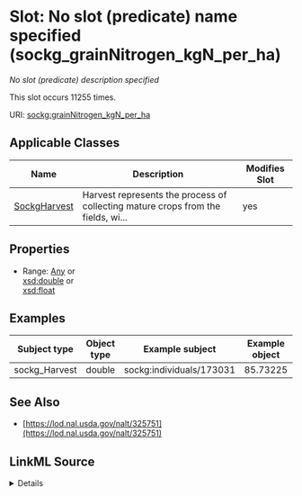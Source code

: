

# Slot: No slot (predicate) name specified (sockg_grainNitrogen_kgN_per_ha)


_No slot (predicate) description specified_






This slot occurs 11255 times.


URI: [sockg:grainNitrogen_kgN_per_ha](https://idir.uta.edu/sockg-ontology/docs/grainNitrogen_kgN_per_ha)



<!-- no inheritance hierarchy -->





## Applicable Classes

| Name | Description | Modifies Slot |
| --- | --- | --- |
| [SockgHarvest](../classes/SockgHarvest.md) | Harvest represents the process of collecting mature crops from the fields, wi... |  yes  |







## Properties

* Range: [Any](../classes/Any.md)&nbsp;or&nbsp;<br />[xsd:double](http://www.w3.org/2001/XMLSchema#double)&nbsp;or&nbsp;<br />[xsd:float](http://www.w3.org/2001/XMLSchema#float)






## Examples

| Subject type | Object type | Example subject | Example object | Occurrences |
| --- | --- | --- | --- | --- |
| sockg_Harvest | double | sockg:individuals/173031 | 85.73225 | 11255 |


## See Also

* [https://lod.nal.usda.gov/nalt/325751](https://lod.nal.usda.gov/nalt/325751)



## LinkML Source

<details>

```yaml
name: sockg_grainNitrogen_kgN_per_ha
annotations:
  count:
    tag: count
    value: 11255
description: No slot (predicate) description specified
title: No slot (predicate) name specified
examples:
- object:
    example_object: '85.73225'
    example_object_type: double
    example_predicate: sockg:grainNitrogen_kgN_per_ha
    example_subject: sockg:individuals/173031
    example_subject_type: sockg_Harvest
from_schema: soc-kg
see_also:
- https://lod.nal.usda.gov/nalt/325751
rank: 1000
domain: sockg_Harvest
slot_uri: sockg:grainNitrogen_kgN_per_ha
alias: sockg_grainNitrogen_kgN_per_ha
domain_of:
- sockg_Harvest
range: Any
any_of:
- range: double
- range: float

```
</details>